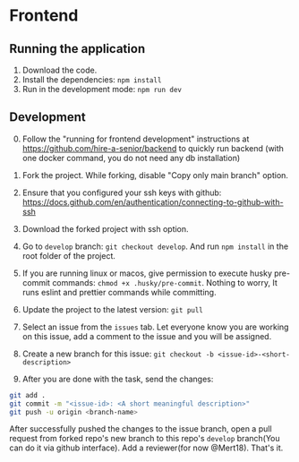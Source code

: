 # Frontend

## Running the application

1. Download the code.
2. Install the dependencies: `npm install`
3. Run in the development mode: `npm run dev`

## Development
0. Follow the "running for frontend development" instructions at https://github.com/hire-a-senior/backend to quickly run backend (with one docker command, you do not need any db installation)
1. Fork the project. While forking, disable "Copy only main branch" option.
2. Ensure that you configured your ssh keys with github: https://docs.github.com/en/authentication/connecting-to-github-with-ssh
3. Download the forked project with ssh option.
4. Go to `develop` branch: `git checkout develop`. And run `npm install` in the root folder of the project.
5. If you are running linux or macos, give permission to execute husky pre-commit commands: `chmod +x .husky/pre-commit`. Nothing to worry, It runs eslint and prettier commands while committing.

6. Update the project to the latest version: `git pull`
7. Select an issue from the `issues` tab. Let everyone know you are working on this issue, add a comment to the issue and you will be assigned.
8. Create a new branch for this issue: `git checkout -b <issue-id>-<short-description>`
9. After you are done with the task, send the changes:

```bash
git add .
git commit -m "<issue-id>: <A short meaningful description>"
git push -u origin <branch-name>
```

After successfully pushed the changes to the issue branch, open a pull request from forked repo's new branch to this repo's `develop` branch(You can do it via github interface). Add a reviewer(for now @Mert18). That's it.
